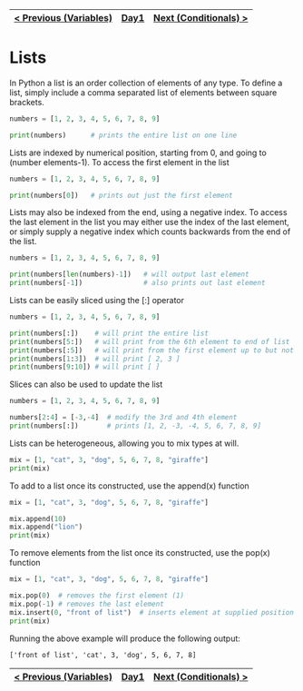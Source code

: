 |[< Previous (Variables)](Variables.md) | [Day1](../README.md)| [Next (Conditionals) >](Conditionals.md) |
|----|----|----|
# Lists

In Python a list is an order collection of elements of any type. To define a list, simply include a 
comma separated list of elements between square brackets.
```python
numbers = [1, 2, 3, 4, 5, 6, 7, 8, 9]

print(numbers)      # prints the entire list on one line
```
Lists are indexed by numerical position, starting from 0, and going to (number elements-1). To access 
the first element in the list

```python
numbers = [1, 2, 3, 4, 5, 6, 7, 8, 9]

print(numbers[0])   # prints out just the first element
```

Lists may also be indexed from the end, using a negative index.  To access the last element in the 
list you may either use the index of the last element, or simply supply a negative index which counts 
backwards from the end of the list.

```python
numbers = [1, 2, 3, 4, 5, 6, 7, 8, 9]

print(numbers[len(numbers)-1])   # will output last element
print(numbers[-1])               # also prints out last element
```

Lists can be easily sliced using the [:] operator
```python
numbers = [1, 2, 3, 4, 5, 6, 7, 8, 9]

print(numbers[:])    # will print the entire list
print(numbers[5:])   # will print from the 6th element to end of list
print(numbers[:5])   # will print from the first element up to but not including the 6th element
print(numbers[1:3])  # will print [ 2, 3 ]
print(numbers[9:10]) # will print [ ]
```

Slices can also be used to update the list
```python
numbers = [1, 2, 3, 4, 5, 6, 7, 8, 9]

numbers[2:4] = [-3,-4]  # modify the 3rd and 4th element
print(numbers[:])       # prints [1, 2, -3, -4, 5, 6, 7, 8, 9]
```

Lists can be heterogeneous, allowing you to mix types at will.

```python
mix = [1, "cat", 3, "dog", 5, 6, 7, 8, "giraffe"]
print(mix)
```

To add to a list once its constructed, use the append(x) function
```python
mix = [1, "cat", 3, "dog", 5, 6, 7, 8, "giraffe"]

mix.append(10)
mix.append("lion")
print(mix)
```

To remove elements from the list once its constructed, use the pop(x) function
```python
mix = [1, "cat", 3, "dog", 5, 6, 7, 8, "giraffe"]

mix.pop(0)  # removes the first element (1)
mix.pop(-1) # removes the last element
mix.insert(0, "front of list")  # inserts element at supplied position (0)
print(mix)
```

Running the above example will produce the following output:
```
['front of list', 'cat', 3, 'dog', 5, 6, 7, 8]
```

|[< Previous (Variables)](Variables.md) | [Day1](../README.md)| [Next (Conditionals) >](Conditionals.md) |
|----|----|----|